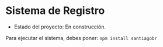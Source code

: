 <h1> Sistema de Registro </h1>

- Estado del proyecto: En construcción.

Para ejecutar el sistema, debes poner:
`npm install santiagobr`
